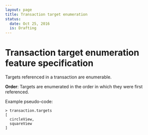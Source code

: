 ```yaml
---
layout: page
title: Transaction target enumeration
status:
  date: Oct 25, 2016
  is: Drafting
---
```


# Transaction target enumeration feature specification

Targets referenced in a transaction are enumerable.

**Order**: Targets are enumerated in the order in which they were first referenced.

Example pseudo-code:

```
> transaction.targets
[
  circleView,
  squareView
]
```

